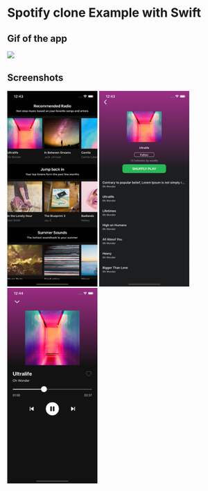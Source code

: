
# Spotify clone Example with Swift
## Gif of the app
<img src="spotify-play.gif" height="450"/>


## Screenshots
<img src="SpotifyExample/Assets.xcassets/1.imageset/1.png" height="450"/>  <img src="SpotifyExample/Assets.xcassets/2.imageset/2.png" height="450"/> <img src="SpotifyExample/Assets.xcassets/3.imageset/3.png" height="450"/>
